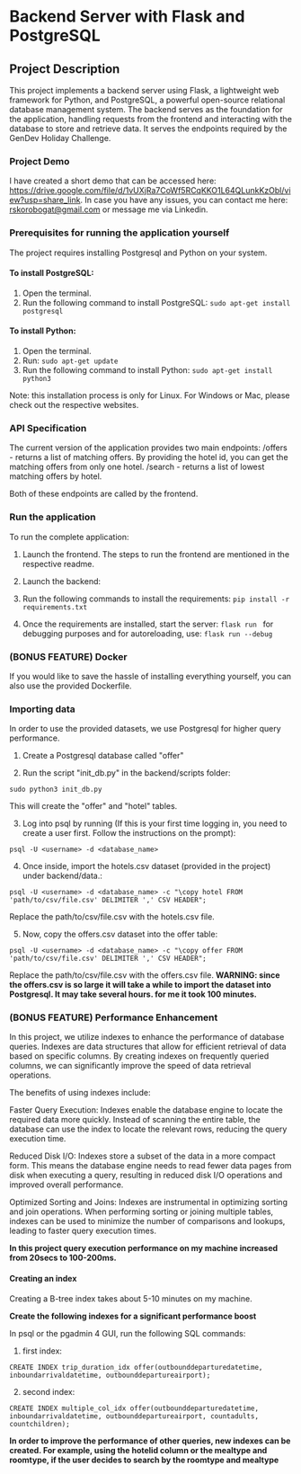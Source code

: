 # Backend Server with Flask and PostgreSQL

## Project Description
This project implements a backend server using Flask, a lightweight web framework for Python, and PostgreSQL, a powerful open-source relational database management system. The backend serves as the foundation for the application, handling requests from the frontend and interacting with the database to store and retrieve data. It serves the endpoints required by the GenDev Holiday Challenge.

### Project Demo
I have created a short demo that can be accessed here: https://drive.google.com/file/d/1vUXjRa7CoWf5RCqKKO1L64QLunkKzObl/view?usp=share_link.
In case you have any issues, you can contact me here: rskorobogat@gmail.com or message me via Linkedin.

### Prerequisites for running the application yourself
The project requires installing Postgresql and Python on your system. 

#### To install PostgreSQL:

1. Open the terminal.
2. Run the following command to install PostgreSQL:
`sudo apt-get install postgresql`

#### To install Python:

1. Open the terminal.
2. Run: 
`sudo apt-get update`
3. Run the following command to install Python:
`sudo apt-get install python3`

Note: this installation process is only for Linux. For Windows or Mac, please check out the respective websites. 

### API Specification
The current version of the application provides two main endpoints: 
/offers - returns a list of matching offers. By providing the hotel id, you can get the matching offers from only one hotel. 
/search - returns a list of lowest matching offers by hotel. 

Both of these endpoints are called by the frontend. 

### Run the application
To run the complete application:
1. Launch the frontend. 
The steps to run the frontend are mentioned in the respective readme. 

2. Launch the backend:
1. Run the following commands to install the requirements:
`pip install -r requirements.txt`
2. Once the requirements are installed, start the server: 
`flask run `
for debugging purposes and for autoreloading, use: `flask run --debug`

### (BONUS FEATURE) Docker
If you would like to save the hassle of installing everything yourself, you can also use the provided Dockerfile. 

### Importing data
In order to use the provided datasets, we use Postgresql for higher query performance. 

1. Create a Postgresql database called "offer"

2. Run the script "init_db.py" in the backend/scripts folder:

`sudo python3 init_db.py`

This will create the "offer" and "hotel" tables. 

3. Log into psql by running (If this is your first time logging in, you need to create a user first. Follow the instructions on the prompt): 

`psql -U <username> -d <database_name>`

4. Once inside, import the hotels.csv dataset (provided in the project) under backend/data.:

`psql -U <username> -d <database_name> -c "\copy hotel FROM 'path/to/csv/file.csv' DELIMITER ',' CSV HEADER";`

Replace the path/to/csv/file.csv with the hotels.csv file. 

5. Now, copy the offers.csv dataset into the offer table:

`psql -U <username> -d <database_name> -c "\copy offer FROM 'path/to/csv/file.csv' DELIMITER ',' CSV HEADER";`

Replace the path/to/csv/file.csv with the offers.csv file. 
**WARNING: since the offers.csv is so large it will take a while to import the dataset into Postgresql. It may take several hours. for me it took 100 minutes.**

### (BONUS FEATURE) Performance Enhancement
In this project, we utilize indexes to enhance the performance of database queries. Indexes are data structures that allow for efficient retrieval of data based on specific columns. By creating indexes on frequently queried columns, we can significantly improve the speed of data retrieval operations.

The benefits of using indexes include:

Faster Query Execution: Indexes enable the database engine to locate the required data more quickly. Instead of scanning the entire table, the database can use the index to locate the relevant rows, reducing the query execution time.

Reduced Disk I/O: Indexes store a subset of the data in a more compact form. This means the database engine needs to read fewer data pages from disk when executing a query, resulting in reduced disk I/O operations and improved overall performance.

Optimized Sorting and Joins: Indexes are instrumental in optimizing sorting and join operations. When performing sorting or joining multiple tables, indexes can be used to minimize the number of comparisons and lookups, leading to faster query execution times.

**In this project query execution performance on my machine increased from 20secs to 100-200ms.**

#### Creating an index
Creating a B-tree index takes about 5-10 minutes on my machine. 

**Create the following indexes for a significant performance boost**

In psql or the pgadmin 4 GUI, run the following SQL commands: 

1. first index:

`CREATE INDEX trip_duration_idx offer(outbounddeparturedatetime, inboundarrivaldatetime, outbounddepartureairport);`

2. second index: 

`CREATE INDEX multiple_col_idx offer(outbounddeparturedatetime, inboundarrivaldatetime, outbounddepartureairport, countadults, countchildren);`

**In order to improve the performance of other queries, new indexes can be created. For example, using the hotelid column or the mealtype and roomtype, if the user decides to search by the roomtype and mealtype**
